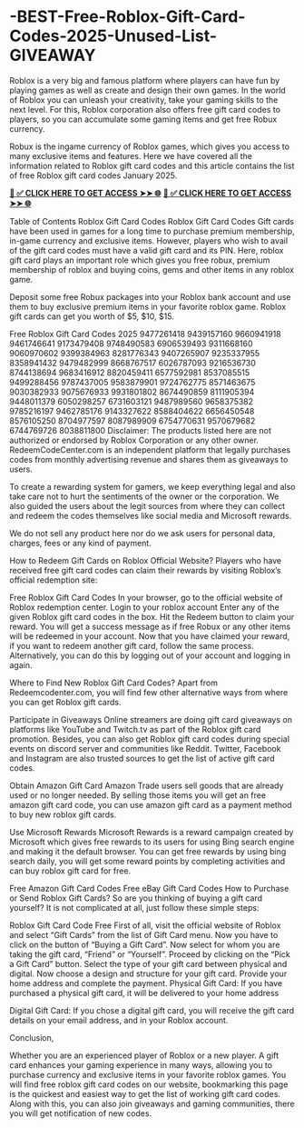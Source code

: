 # -BEST-Free-Roblox-Gift-Card-Codes-2025-Unused-List-GIVEAWAY
Roblox is a very big and famous platform where players can have fun by playing games as well as create and design their own games. In the world of Roblox you can unleash your creativity, take your  gaming skills to the next level. For this, Roblox corporation also offers free gift card codes to players, so you can accumulate some gaming items and get free Robux currency.

Robux is the ingame currency of Roblox games, which gives you access to many exclusive items and features. Here we have covered all the information related to Roblox gift card codes and this article contains the list of free Roblox gift card codes January 2025.

**[📌 ✅ CLICK HERE TO GET ACCESS ➤➤ 🌐](https://newmegadeals.xyz/all-gift-card/)**
**[📌 ✅ CLICK HERE TO GET ACCESS ➤➤ 🌐](https://newmegadeals.xyz/all-gift-card/)**


Table of Contents
Roblox Gift Card Codes
Roblox Gift Card Codes
Gift cards have been used in games for a long time to purchase premium membership, in-game currency and exclusive items. However, players who wish to avail of the gift card codes must have a valid gift card and its PIN. Here, roblox gift card plays an important role which gives you free robux, premium membership of roblox and buying coins, gems and other items in any roblox game.

Deposit some free Robux packages into your Roblox bank account and use them to buy exclusive premium items in your favorite roblox game. Roblox gift cards can get you worth of $5, $10, $15.

Free Roblox Gift Card Codes 2025
9477261418
9439157160
9660941918
9461746641
9173479408
9748490583
6906539493
9311668160
9060970602
9399384963
8281776343
9407265907
9235337955
8358941432
9479482999
8668767517
6026787093
9216536730
8744138694
9683416912
8820459411
6577592981
8537085515
9499288456
9787437005
9583879901
9724762775
8571463675
9030382933
9075676933
9931801802	8674490859
8111905394	9448011379
6050298257	6731603121
9487989560	9658375382
9785216197	9462785176
9143327622	8588404622
6656450548	8576105250
8704977597	8087989909
6754770631	9570679682
6744769726	8038811800
Disclaimer: The products listed here are not authorized or endorsed by Roblox Corporation or any other owner. RedeemCodeCenter.com is an independent platform that legally purchases codes from monthly advertising revenue and shares them as giveaways to users.


To create a rewarding system for gamers, we keep everything legal and also take care not to hurt the sentiments of the owner or the corporation. We also guided the users about the legit sources from where they can collect and redeem the codes themselves like social media and Microsoft rewards.


We do not sell any product here nor do we ask users for personal data, charges, fees or any kind of payment.

How to Redeem Gift Cards on Roblox Official Website?
Players who have received free gift card codes can claim their rewards by visiting Roblox’s official redemption site:

Free Roblox Gift Card Codes
In your browser, go to the official website of Roblox redemption center.
Login to your roblox account
Enter any of the given Roblox gift card codes in the box.
Hit the Redeem button to claim your reward.
You will get a success message as if free Robux or any other items will be redeemed in your account.
Now that you have claimed your reward, if you want to redeem another gift card, follow the same process. Alternatively, you can do this by logging out of your account and logging in again.

Where to Find New Roblox Gift Card Codes?
Apart from Redeemcodenter.com, you will find few other alternative ways from where you can get  Roblox gift cards.

Participate in Giveaways
Online streamers are doing gift card giveaways on platforms like YouTube and Twitch.tv as part of the Roblox  gift card promotion. Besides, you can also get Roblox gift card codes during special events on discord server and communities like Reddit. Twitter, Facebook and Instagram are also trusted sources to get the list of active gift card codes.

Obtain Amazon Gift Card
Amazon Trade users sell goods that are already used or no longer needed. By selling those items you will get an free amazon gift card code, you can use amazon gift card as a payment method to buy new roblox gift cards.

Use Microsoft Rewards
Microsoft Rewards is a reward campaign created by Microsoft which gives free rewards to its users for using Bing search engine and making it the default browser. You can get free rewards by using bing search daily, you will get some reward points by completing activities and can buy roblox gift card for free.

Free Amazon Gift Card Codes
Free eBay Gift Card Codes
How to Purchase or Send Roblox Gift Cards?
So are you thinking of buying a gift card yourself? It is not complicated at all, just follow these simple steps:

Roblox Gift Card Code Free
First of all, visit the official website of Roblox and select “Gift Cards” from the list of Gift Card menu.
Now you have to click on the button of “Buying a Gift Card”.
Now select for whom you are taking the gift card, “Friend” or “Yourself”.
Proceed by clicking on the “Pick a Gift Card” button.
Select the type of your gift card between physical and digital.
Now choose a design and structure for your gift card.
Provide your home address and complete the payment.
Physical Gift Card: If you have purchased a physical gift card, it will be delivered to your home address

Digital Gift Card: If you chose a digital gift card, you will receive the gift card details on your email address, and in your Roblox account.

Conclusion,

Whether you are an experienced player of Roblox or a new player. A gift card enhances your gaming experience in many ways, allowing you to purchase currency and exclusive items in your favorite roblox games. You will find free roblox gift card codes on our website, bookmarking this page is the quickest and easiest way to get the list of working gift card codes. Along with this, you can also join giveaways and gaming communities, there you will get notification of new codes.
